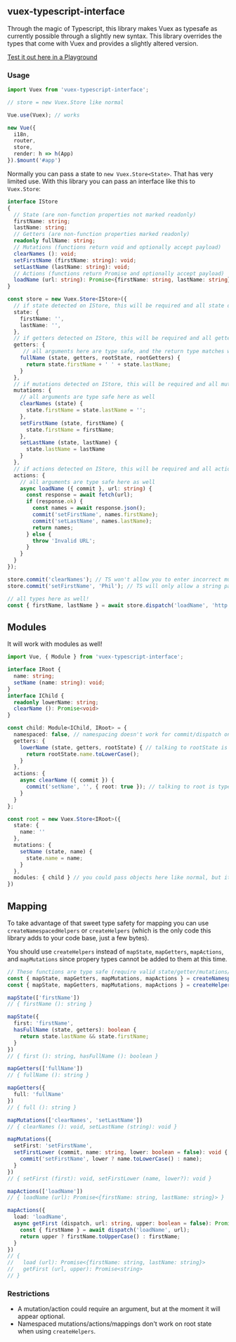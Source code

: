 ## vuex-typescript-interface

Through the magic of Typescript, this library makes Vuex as typesafe as currently possible through a slightly new syntax. This library overrides the types that come with Vuex and provides a slightly altered version.

[Test it out here in a Playground](https://www.typescriptlang.org/play/#src=%2F%2F%20Hover%20over%20the%20variables%20to%20see%20how%20the%20types%20are%20detected.%0D%0A%0D%0Ainterface%20IStore%0D%0A%7B%0D%0A%20%20%2F%2F%20State%20(are%20non-function%20properties%20not%20marked%20readonly)%0D%0A%20%20firstName%3A%20string%3B%0D%0A%20%20lastName%3A%20string%3B%0D%0A%20%20count%3A%20number%3B%0D%0A%20%20random%3A%20any%3B%0D%0A%20%20%2F%2F%20Getters%20(are%20non-function%20properties%20marked%20readonly)%0D%0A%20%20readonly%20fullName%3A%20string%3B%0D%0A%20%20readonly%20nameLength%3A%20number%3B%0D%0A%20%20%2F%2F%20Mutations%20(functions%20return%20void%20and%20optionally%20accept%20payload)%0D%0A%20%20clearNames%20()%3A%20void%3B%0D%0A%20%20setFirstName%20(firstName%3A%20string)%3A%20void%3B%0D%0A%20%20setLastName%20(lastName%3A%20string)%3A%20void%3B%0D%0A%20%20%2F%2F%20Actions%20(functions%20return%20Promise%20and%20optionally%20accept%20payload)%0D%0A%20%20loadName%20(url%3A%20string)%3A%20Promise%3C%7BfirstName%3A%20string%2C%20lastName%3A%20string%7D%3E%0D%0A%7D%0D%0A%0D%0A%2F%2F%20%3D%3D%3D%3D%3D%3D%3D%3D%3D%3D%3D%3D%3D%3D%3D%3D%3D%3D%3D%3D%3D%3D%3D%3D%3D%3D%3D%3D%3D%3D%3D%3D%3D%3D%3D%3D%3D%3D%3D%3D%3D%3D%3D%3D%3D%3D%3D%3D%3D%3D%3D%3D%3D%3D%3D%3D%3D%3D%3D%3D%3D%3D%3D%3D%3D%3D%3D%3D%3D%3D%3D%3D%3D%3D%3D%3D%3D%3D%3D%3D%3D%3D%3D%3D%3D%3D%0D%0A%2F%2F%20STORE%0D%0A%2F%2F%20%3D%3D%3D%3D%3D%3D%3D%3D%3D%3D%3D%3D%3D%3D%3D%3D%3D%3D%3D%3D%3D%3D%3D%3D%3D%3D%3D%3D%3D%3D%3D%3D%3D%3D%3D%3D%3D%3D%3D%3D%3D%3D%3D%3D%3D%3D%3D%3D%3D%3D%3D%3D%3D%3D%3D%3D%3D%3D%3D%3D%3D%3D%3D%3D%3D%3D%3D%3D%3D%3D%3D%3D%3D%3D%3D%3D%3D%3D%3D%3D%3D%3D%3D%3D%3D%3D%0D%0A%0D%0Aconst%20store%20%3D%20new%20Store%3CIStore%3E(%7B%0D%0A%20%20%2F%2F%20if%20state%20detected%20on%20IStore%2C%20this%20will%20be%20required%20and%20all%20state%20defined%0D%0A%20%20state%3A%20%7B%0D%0A%20%20%20%20firstName%3A%20''%2C%0D%0A%20%20%20%20lastName%3A%20''%2C%0D%0A%20%20%20%20count%3A%200%2C%0D%0A%20%20%20%20random%3A%20'meow'%0D%0A%20%20%7D%2C%0D%0A%20%20%2F%2F%20if%20getters%20detected%20on%20IStore%2C%20this%20will%20be%20required%20and%20all%20getters%20defined%0D%0A%20%20getters%3A%20%7B%0D%0A%20%20%20%20%20%2F%2F%20all%20arguments%20here%20are%20type%20safe%2C%20and%20the%20return%20type%20matches%20what%20was%20in%20IStore%20(string)%0D%0A%20%20%20%20fullName%20(state%2C%20getters%2C%20rootState%2C%20rootGetters)%20%7B%0D%0A%20%20%20%20%20%20return%20state.firstName%20%2B%20'%20'%20%2B%20state.lastName%3B%0D%0A%20%20%20%20%7D%2C%0D%0A%20%20%20%20nameLength(state%2C%20getters)%20%7B%0D%0A%20%20%20%20%20%20return%20getters.fullName.length%3B%0D%0A%20%20%20%20%7D%0D%0A%20%20%7D%2C%0D%0A%20%20%2F%2F%20if%20mutations%20detected%20on%20IStore%2C%20this%20will%20be%20required%20and%20all%20mutations%20defined%0D%0A%20%20mutations%3A%20%7B%0D%0A%20%20%20%20%2F%2F%20all%20arguments%20are%20type%20safe%20here%20as%20well%0D%0A%20%20%20%20clearNames(state)%20%7B%0D%0A%20%20%20%20%20%20state.firstName%20%3D%20state.lastName%20%3D%20''%3B%0D%0A%20%20%20%20%7D%2C%0D%0A%20%20%20%20setFirstName%20(state%2C%20firstName)%20%7B%0D%0A%20%20%20%20%20%20state.firstName%20%3D%20firstName%3B%0D%0A%20%20%20%20%7D%2C%0D%0A%20%20%20%20setLastName%20(state%2C%20lastName)%20%7B%0D%0A%20%20%20%20%20%20state.lastName%20%3D%20lastName%0D%0A%20%20%20%20%7D%0D%0A%20%20%7D%2C%0D%0A%20%20%2F%2F%20if%20actions%20detected%20on%20IStore%2C%20this%20will%20be%20required%20and%20all%20actions%20defined%0D%0A%20%20actions%3A%20%7B%0D%0A%20%20%20%20%2F%2F%20all%20arguments%20are%20type%20safe%20here%20as%20well%0D%0A%20%20%20%20async%20loadName%20(%7B%20commit%20%7D%2C%20url%3A%20string)%20%7B%0D%0A%20%20%20%20%20%20const%20response%20%3D%20await%20fetch(url)%3B%0D%0A%20%20%20%20%20%20if%20(response.ok)%20%7B%0D%0A%20%20%20%20%20%20%20%20const%20names%20%3D%20await%20response.json()%3B%0D%0A%20%20%20%20%20%20%20%20commit('setFirstName'%2C%20names.firstName)%3B%0D%0A%20%20%20%20%20%20%20%20commit('setLastName'%2C%20names.lastName)%3B%0D%0A%20%20%20%20%20%20%20%20return%20names%3B%0D%0A%20%20%20%20%20%20%7D%20else%20%7B%0D%0A%20%20%20%20%20%20%20%20throw%20'Invalid%20URL'%3B%0D%0A%20%20%20%20%20%20%7D%0D%0A%20%20%20%20%7D%0D%0A%20%20%7D%0D%0A%7D)%3B%0D%0A%0D%0Astore.commit('clearNames')%3B%20%2F%2F%20TS%20won't%20allow%20you%20to%20enter%20incorrect%20mutation%20names%0D%0Astore.commit('setFirstName'%2C%20'Phil')%3B%20%2F%2F%20TS%20will%20only%20allow%20a%20string%20payload%0D%0A%0D%0A%2F%2F%20all%20types%20here%20as%20well!%0D%0A(async%20()%20%3D%3E%20%7B%0D%0A%20%20const%20%7B%20firstName%2C%20lastName%20%7D%20%3D%20await%20store.dispatch('loadName'%2C%20'http%3A%2F%2Fmyname.com')%3B%0D%0A%7D)()%3B%0D%0A%0D%0A%2F%2F%20%3D%3D%3D%3D%3D%3D%3D%3D%3D%3D%3D%3D%3D%3D%3D%3D%3D%3D%3D%3D%3D%3D%3D%3D%3D%3D%3D%3D%3D%3D%3D%3D%3D%3D%3D%3D%3D%3D%3D%3D%3D%3D%3D%3D%3D%3D%3D%3D%3D%3D%3D%3D%3D%3D%3D%3D%3D%3D%3D%3D%3D%3D%3D%3D%3D%3D%3D%3D%3D%3D%3D%3D%3D%3D%3D%3D%3D%3D%3D%3D%3D%3D%3D%3D%3D%3D%0D%0A%2F%2F%20MAPPINGS%0D%0A%2F%2F%20%3D%3D%3D%3D%3D%3D%3D%3D%3D%3D%3D%3D%3D%3D%3D%3D%3D%3D%3D%3D%3D%3D%3D%3D%3D%3D%3D%3D%3D%3D%3D%3D%3D%3D%3D%3D%3D%3D%3D%3D%3D%3D%3D%3D%3D%3D%3D%3D%3D%3D%3D%3D%3D%3D%3D%3D%3D%3D%3D%3D%3D%3D%3D%3D%3D%3D%3D%3D%3D%3D%3D%3D%3D%3D%3D%3D%3D%3D%3D%3D%3D%3D%3D%3D%3D%3D%0D%0A%0D%0Aconst%20a%20%3D%20createNamespacedHelpers%3CIStore%3E('store')%3B%0D%0Aconst%20%7B%20mapState%2C%20mapGetters%2C%20mapMutations%2C%20mapActions%20%7D%20%3D%20a%3B%0D%0A%0D%0A%2F%2F%20STATE%0D%0Aconst%20d%20%3D%20mapState(%5B'firstName'%2C%20'count'%5D)%0D%0Aconst%20c%20%3D%20mapState(%7B%0D%0A%20%20alias%3A%20'firstName'%2C%0D%0A%20%20myCount%3A%20'count'%2C%0D%0A%20%20custom(state%2C%20getters)%3A%20boolean%20%7B%0D%0A%20%20%20%20return%20true%3B%0D%0A%20%20%7D%0D%0A%7D)%3B%0D%0A%0D%0Aconst%20cc%20%3D%20c.alias()%3B%0D%0Aconst%20cd%20%3D%20c.custom()%3B%0D%0Aconst%20ce%20%3D%20c.myCount()%3B%0D%0A%0D%0A%2F%2F%20GETTERS%0D%0Aconst%20e%20%3D%20mapGetters(%5B'fullName'%5D)%3B%0D%0Aconst%20f%20%3D%20mapGetters(%7B%0D%0A%20%20myFullname%3A%20'fullName'%2C%0D%0A%20%20myNameLength%3A%20'nameLength'%0D%0A%7D)%3B%0D%0A%0D%0Aconst%20fa%20%3D%20f.myFullname()%0D%0Aconst%20fb%20%3D%20f.myNameLength()%3B%0D%0A%0D%0A%2F%2F%20MUTATIONS%0D%0Aconst%20g%20%3D%20mapMutations(%5B'clearNames'%2C%20'setLastName'%5D)%3B%0D%0Aconst%20h%20%3D%20mapMutations(%7B%0D%0A%20%20mySetFirstName%3A%20'setFirstName'%2C%0D%0A%20%20custom(commit%2C%20a%3A%20number%2C%20b%3A%20string)%3A%20void%20%7B%0D%0A%20%20%20%20commit('setFirstName'%2C%20b)%3B%0D%0A%20%20%7D%0D%0A%7D)%3B%0D%0A%0D%0Ag.clearNames(%7B%7D)%3B%0D%0Ag.setLastName('lastName')%3B%0D%0Ah.mySetFirstName('hello%20world!')%3B%0D%0Ah.custom(4%2C%20'4')%3B%0D%0A%0D%0A%2F%2F%20ACTIONS%0D%0Aconst%20i%20%3D%20mapActions(%5B'loadName'%5D)%3B%0D%0Aconst%20j%20%3D%20mapActions(%7B%0D%0A%20%20myLoad%3A%20'loadName'%2C%0D%0A%20%20async%20customLoad(dispatch%2C%20url%3A%20string)%3A%20Promise%3Cstring%3E%20%7B%0D%0A%20%20%20%20const%20%7B%20firstName%20%7D%20%3D%20await%20dispatch('loadName'%2C%20url)%3B%0D%0A%20%20%20%20return%20firstName%3B%0D%0A%20%20%7D%0D%0A%7D)%0D%0A%0D%0Aconst%20ja%20%3D%20i.loadName('hello%20world')%3B%0D%0Aconst%20jb%20%3D%20j.myLoad('google.com')%3B%0D%0Aconst%20jc%20%3D%20j.customLoad('www.google.com')%3B%0D%0A%0D%0A%0D%0A%2F%2F%20Definitions%20from%20vuex-typescript-interface%0D%0A%0D%0A%0D%0Aimport%20_Vue%2C%20%7B%20WatchOptions%20%7D%20from%20'vue'%3B%0D%0A%0D%0A%0D%0A%0D%0Aexport%20declare%20function%20install(Vue%3A%20typeof%20_Vue)%3A%20void%3B%0D%0A%0D%0A%0D%0Aexport%20type%20CustomVue%20%3D%20_Vue%20%26%20%7B%20%5Bkey%3A%20string%5D%3A%20any%20%7D%3B%0D%0A%0D%0Aexport%20type%20Mutation%3CP%2C%20R%20%3D%20void%3E%20%3D%20(payload%3A%20P)%20%3D%3E%20R%3B%0D%0A%0D%0Aexport%20type%20MutationPayload%3CM%3E%20%3D%20M%20extends%20Mutation%3Cinfer%20P%3E%20%3F%20P%20%3A%20never%3B%0D%0A%0D%0Aexport%20type%20Action%3CP%2C%20R%2C%20I%20%3D%20Promise%3CR%3E%3E%20%3D%20(payload%3A%20P)%20%3D%3E%20I%3B%0D%0A%0D%0Aexport%20type%20ActionPayload%3CA%3E%20%3D%20A%20extends%20Action%3Cinfer%20P%2C%20infer%20R%3E%20%3F%20P%20%3A%20never%3B%0D%0A%0D%0Aexport%20type%20ActionResult%3CA%3E%20%3D%20A%20extends%20Action%3Cinfer%20P%2C%20infer%20R%3E%20%3F%20R%20%3A%20never%3B%0D%0A%0D%0A%0D%0A%0D%0Aexport%20type%20EmptyObject%20%3D%20%7B%20%5Bkey%3A%20string%5D%3A%20never%20%7D%3B%0D%0A%0D%0Aexport%20type%20OptionalProperties%3CT%2C%20R%3E%20%3D%20T%20extends%20EmptyObject%20%3F%20%7B%7D%20%3A%20R%3B%0D%0A%0D%0Aexport%20type%20IfEquals%3CX%2C%20Y%2C%20A%20%3D%20X%2C%20B%20%3D%20never%3E%20%3D%0D%0A%20%20(%3CT%3E()%20%3D%3E%20T%20extends%20X%20%3F%201%20%3A%202)%20extends%0D%0A%20%20(%3CT%3E()%20%3D%3E%20T%20extends%20Y%20%3F%201%20%3A%202)%20%3F%20A%20%3A%20B%3B%0D%0A%0D%0Aexport%20type%20Resolvable%3CT%3E%20%3D%20T%20%7C%20(()%20%3D%3E%20T)%3B%0D%0A%0D%0A%0D%0A%0D%0Aexport%20type%20StateKeys%3CT%3E%20%3D%20%7B%0D%0A%20%20%5BP%20in%20keyof%20T%5D-%3F%3A%20T%5BP%5D%20extends%20Function%20%3F%20never%20%3A%20IfEquals%3C%7B%20%5BQ%20in%20P%5D%3A%20T%5BP%5D%20%7D%2C%20%7B%20-readonly%20%5BQ%20in%20P%5D%3A%20T%5BP%5D%20%7D%2C%20P%3E%0D%0A%7D%5Bkeyof%20T%5D%3B%0D%0A%0D%0Aexport%20type%20GetterKeys%3CT%3E%20%3D%20%7B%0D%0A%20%20%5BP%20in%20keyof%20T%5D-%3F%3A%20IfEquals%3C%7B%20%5BQ%20in%20P%5D%3A%20T%5BP%5D%20%7D%2C%20%7B%20-readonly%20%5BQ%20in%20P%5D%3A%20T%5BP%5D%20%7D%2C%20never%2C%20P%3E%0D%0A%7D%5Bkeyof%20T%5D%3B%0D%0A%0D%0Aexport%20type%20MutationKeys%3CS%3E%20%3D%20%7B%0D%0A%20%20%5BK%20in%20keyof%20S%5D%3A%20S%5BK%5D%20extends%20Mutation%3Cinfer%20P%2C%20infer%20R%3E%20%3F%20(R%20extends%20void%20%3F%20K%20%3A%20never)%20%3A%20never%3B%0D%0A%7D%5Bkeyof%20S%5D%3B%0D%0A%0D%0Aexport%20type%20ActionKeys%3CS%3E%20%3D%20%7B%0D%0A%20%20%5BK%20in%20keyof%20S%5D%3A%20S%5BK%5D%20extends%20Action%3Cinfer%20P%2C%20infer%20R%2C%20infer%20I%3E%20%3F%20(I%20extends%20Promise%3Cany%3E%20%3F%20%20K%20%3A%20never)%20%3A%20never%3B%0D%0A%7D%5Bkeyof%20S%5D%3B%0D%0A%0D%0Aexport%20type%20StateFor%3CT%3E%20%3D%20%7B%0D%0A%20%20%5BK%20in%20StateKeys%3CT%3E%5D%3A%20T%5BK%5D%3B%0D%0A%7D%0D%0A%0D%0Aexport%20type%20GettersFor%3CT%3E%20%3D%20%7B%0D%0A%20%20%5BK%20in%20GetterKeys%3CT%3E%5D%3A%20T%5BK%5D%3B%0D%0A%7D%3B%0D%0A%0D%0Aexport%20type%20GetterTree%3CT%2C%20R%20%3D%20T%3E%20%3D%20%7B%0D%0A%20%20%5BK%20in%20GetterKeys%3CT%3E%5D%3A%20(state%3A%20StateFor%3CT%3E%2C%20getters%3A%20GettersFor%3CT%3E%2C%20rootState%3A%20StateFor%3CR%3E%2C%20rootGetters%3A%20GettersFor%3CR%3E)%20%3D%3E%20T%5BK%5D%3B%0D%0A%7D%0D%0A%0D%0Aexport%20type%20MutationTree%3CT%3E%20%3D%20%7B%0D%0A%20%20%5BK%20in%20MutationKeys%3CT%3E%5D%3A%20T%5BK%5D%20extends%20Mutation%3Cinfer%20P%3E%0D%0A%20%20%20%20%3F%20(state%3A%20StateFor%3CT%3E%2C%20payload%3A%20P)%20%3D%3E%20void%0D%0A%20%20%20%20%3A%20never%3B%0D%0A%7D%3B%0D%0A%0D%0Aexport%20type%20ActionHandler%3CT%2C%20R%2C%20P%2C%20X%3E%20%3D%20(injectee%3A%20ActionContext%3CT%2C%20R%3E%2C%20payload%3F%3A%20P)%20%3D%3E%20Promise%3CX%3E%3B%0D%0A%0D%0Aexport%20type%20ActionTree%3CT%2C%20R%20%3D%20T%3E%20%3D%20%7B%0D%0A%20%20%5BK%20in%20ActionKeys%3CT%3E%5D%3A%20T%5BK%5D%20extends%20Action%3Cinfer%20P%2C%20infer%20X%3E%0D%0A%20%20%20%20%3F%20(%20ActionHandler%3CT%2C%20R%2C%20P%2C%20X%3E%20%7C%20%7B%20root%3F%3A%20boolean%3B%20handler%3A%20ActionHandler%3CT%2C%20R%2C%20P%2C%20X%3E%20%7D%20)%0D%0A%20%20%20%20%3A%20never%3B%0D%0A%7D%0D%0A%0D%0A%0D%0Aexport%20type%20StoreOptions%3CT%2C%20R%20%3D%20T%3E%20%3D%20%0D%0A%7B%0D%0A%20%20modules%3F%3A%20ModuleTree%3CR%3E%3B%0D%0A%20%20plugins%3F%3A%20Plugin%3CT%3E%5B%5D%3B%0D%0A%20%20strict%3F%3A%20boolean%3B%0D%0A%20%20devtools%3F%3A%20boolean%3B%0D%0A%7D%20%26%20OptionalProperties%3CStateFor%3CT%3E%2C%20%7B%20%0D%0A%20%20state%3A%20Resolvable%3CStateFor%3CT%3E%3E%20%0D%0A%7D%3E%20%26%20OptionalProperties%3CGetterTree%3CT%2C%20R%3E%2C%20%7B%20%0D%0A%20%20getters%3A%20GetterTree%3CT%2C%20R%3E%20%0D%0A%7D%3E%20%26%20OptionalProperties%3CMutationTree%3CT%3E%2C%20%7B%20%0D%0A%20%20mutations%3A%20MutationTree%3CT%3E%20%0D%0A%7D%3E%20%26%20OptionalProperties%3CActionTree%3CT%2C%20R%3E%2C%20%7B%20%0D%0A%20%20actions%3A%20ActionTree%3CT%2C%20R%3E%20%0D%0A%7D%3E%3B%0D%0A%0D%0Aexport%20declare%20class%20Store%3CT%3E%0D%0A%7B%0D%0A%20%20constructor(options%3A%20StoreOptions%3CT%3E)%3B%0D%0A%0D%0A%20%20readonly%20state%3A%20StateFor%3CT%3E%3B%0D%0A%20%20readonly%20getters%3A%20GettersFor%3CT%3E%3B%0D%0A%0D%0A%20%20replaceState(state%3A%20StateFor%3CT%3E)%3A%20void%3B%0D%0A%0D%0A%20%20commit%3A%20Commit%3CT%2C%20T%3E%3B%0D%0A%20%20dispatch%3A%20Dispatch%3CT%2C%20T%3E%3B%0D%0A%0D%0A%20%20subscribe%20(subscriber%3A%20MutationSubscriber%3CT%3E)%3A%20()%20%3D%3E%20void%3B%0D%0A%20%20subscribeAction%20(subscriber%3A%20ActionSubscriber%3CT%3E%20%7C%20ActionSubscribersObject%3CT%3E)%3A%20()%20%3D%3E%20void%3B%0D%0A%20%20watch%3CW%3E%20(getter%3A%20(state%3A%20StateFor%3CT%3E%2C%20getters%3A%20GettersFor%3CT%3E)%20%3D%3E%20W%2C%20cb%3A%20(value%3A%20W%2C%20oldValue%3A%20W)%20%3D%3E%20void%2C%20options%3F%3A%20WatchOptions)%3A%20()%20%3D%3E%20void%3B%0D%0A%0D%0A%20%20registerModule%3CN%3E%20(path%3A%20string%2C%20module%3A%20Module%3CN%2C%20T%3E%2C%20options%3F%3A%20ModuleOptions)%3A%20void%3B%0D%0A%20%20registerModule%3CN%3E%20(path%3A%20string%5B%5D%2C%20module%3A%20Module%3CN%2C%20T%3E%2C%20options%3F%3A%20ModuleOptions)%3A%20void%3B%0D%0A%0D%0A%20%20unregisterModule%20(path%3A%20string)%3A%20void%3B%0D%0A%20%20unregisterModule%20(path%3A%20string%5B%5D)%3A%20void%3B%0D%0A%0D%0A%20%20hotUpdate%20(update%3A%20HotUpdate%3CT%3E)%3A%20void%3B%0D%0A%7D%0D%0A%0D%0Aexport%20type%20HotUpdate%3CT%3E%20%3D%0D%0A%7B%0D%0A%20%20modules%3F%3A%20ModuleTree%3CT%3E%3B%0D%0A%7D%20%26%20OptionalProperties%3CGetterTree%3CT%2C%20T%3E%2C%20%7B%20%0D%0A%20%20getters%3A%20Partial%3CGetterTree%3CT%2C%20T%3E%3E%0D%0A%7D%3E%20%26%20OptionalProperties%3CMutationTree%3CT%3E%2C%20%7B%20%0D%0A%20%20mutations%3A%20Partial%3CMutationTree%3CT%3E%3E%0D%0A%7D%3E%20%26%20OptionalProperties%3CActionTree%3CT%2C%20T%3E%2C%20%7B%20%0D%0A%20%20actions%3A%20Partial%3CActionTree%3CT%2C%20T%3E%3E%0D%0A%7D%3E%3B%0D%0A%0D%0Aexport%20interface%20ActionContext%3CT%2C%20R%20%3D%20T%3E%20%0D%0A%7B%0D%0A%20%20state%3A%20StateFor%3CT%3E%3B%0D%0A%20%20getters%3A%20GettersFor%3CT%3E%3B%0D%0A%20%20commit%3A%20Commit%3CT%2C%20R%3E%3B%0D%0A%20%20dispatch%3A%20Dispatch%3CT%2C%20R%3E%3B%0D%0A%20%20rootState%3A%20StateFor%3CR%3E%3B%0D%0A%20%20rootGetters%3A%20GettersFor%3CR%3E%3B%0D%0A%7D%0D%0A%0D%0Aexport%20type%20Plugin%3CT%3E%20%3D%20(store%3A%20Store%3CT%3E)%20%3D%3E%20any%3B%0D%0A%0D%0Aexport%20interface%20Commit%3CT%2C%20R%20%3D%20T%3E%20%0D%0A%7B%0D%0A%20%20%3CK%20extends%20MutationKeys%3CT%3E%3E%20(type%3A%20K%2C%20payload%3F%3A%20MutationPayload%3CT%5BK%5D%3E)%3A%20void%3B%0D%0A%20%20%3CK%20extends%20MutationKeys%3CT%3E%3E%20(type%3A%20K%2C%20payload%3A%20MutationPayload%3CT%5BK%5D%3E%20%7C%20undefined%2C%20options%3A%20CommitOptionsThis)%3A%20void%3B%0D%0A%20%20%3CK%20extends%20MutationKeys%3CR%3E%3E%20(type%3A%20K%2C%20payload%3A%20MutationPayload%3CR%5BK%5D%3E%20%7C%20undefined%2C%20options%3A%20CommitOptionsRoot)%3A%20void%3B%0D%0A%0D%0A%20%20%3CK%20extends%20MutationKeys%3CT%3E%3E%20(payloadWithType%3A%20%7B%20type%3A%20K%2C%20payload%3A%20MutationPayload%3CT%5BK%5D%3E%20%7D)%3A%20void%3B%0D%0A%20%20%3CK%20extends%20MutationKeys%3CT%3E%3E%20(payloadWithType%3A%20%7B%20type%3A%20K%2C%20payload%3A%20MutationPayload%3CT%5BK%5D%3E%20%7D%2C%20options%3A%20CommitOptionsThis)%3A%20void%3B%0D%0A%20%20%3CK%20extends%20MutationKeys%3CR%3E%3E%20(payloadWithType%3A%20%7B%20type%3A%20K%2C%20payload%3A%20MutationPayload%3CR%5BK%5D%3E%20%7D%2C%20options%3A%20CommitOptionsRoot)%3A%20void%3B%0D%0A%7D%0D%0A%0D%0Aexport%20interface%20CommitOptionsThis%20%7B%20silent%3F%3A%20boolean%3B%20root%3F%3A%20false%20%7D%0D%0A%0D%0Aexport%20interface%20CommitOptionsRoot%20%7B%20silent%3F%3A%20boolean%3B%20root%3A%20true%20%7D%0D%0A%0D%0Aexport%20interface%20Dispatch%3CT%2C%20R%20%3D%20T%3E%0D%0A%7B%0D%0A%20%20%3CK%20extends%20ActionKeys%3CT%3E%3E%20(type%3A%20K%2C%20payload%3F%3A%20ActionPayload%3CT%5BK%5D%3E)%3A%20Promise%3CActionResult%3CT%5BK%5D%3E%3E%3B%0D%0A%20%20%3CK%20extends%20ActionKeys%3CT%3E%3E%20(type%3A%20K%2C%20payload%3A%20ActionPayload%3CT%5BK%5D%3E%20%7C%20undefined%2C%20options%3A%20DispatchOptionsThis)%3A%20Promise%3CActionResult%3CT%5BK%5D%3E%3E%3B%0D%0A%20%20%3CK%20extends%20ActionKeys%3CR%3E%3E%20(type%3A%20K%2C%20payload%3A%20ActionPayload%3CR%5BK%5D%3E%20%7C%20undefined%2C%20options%3A%20DispatchOptionsRoot)%3A%20Promise%3CActionResult%3CR%5BK%5D%3E%3E%3B%0D%0A%20%20%0D%0A%20%20%3CK%20extends%20ActionKeys%3CT%3E%3E%20(payloadWithType%3A%20%7B%20type%3A%20K%2C%20payload%3A%20ActionPayload%3CT%5BK%5D%3E%20%7D)%3A%20Promise%3CActionResult%3CT%5BK%5D%3E%3E%3B%0D%0A%20%20%3CK%20extends%20ActionKeys%3CT%3E%3E%20(payloadWithType%3A%20%7B%20type%3A%20K%2C%20payload%3A%20ActionPayload%3CT%5BK%5D%3E%20%7D%2C%20options%3A%20DispatchOptionsThis)%3A%20Promise%3CActionResult%3CT%5BK%5D%3E%3E%3B%0D%0A%20%20%3CK%20extends%20ActionKeys%3CR%3E%3E%20(payloadWithType%3A%20%7B%20type%3A%20K%2C%20payload%3A%20ActionPayload%3CR%5BK%5D%3E%20%7D%2C%20options%3A%20DispatchOptionsRoot)%3A%20Promise%3CActionResult%3CR%5BK%5D%3E%3E%3B%0D%0A%7D%20%0D%0A%0D%0Aexport%20interface%20DispatchOptionsThis%20%7B%20root%3F%3A%20false%3B%20%7D%0D%0A%0D%0Aexport%20interface%20DispatchOptionsRoot%20%7B%20root%3A%20true%3B%20%7D%0D%0A%0D%0Aexport%20type%20MutationSubscriber%3CT%3E%20%3D%20%3CK%20extends%20MutationKeys%3CT%3E%3E%20(mutation%3A%20%7B%20type%3A%20K%2C%20payload%3F%3A%20MutationPayload%3CT%5BK%5D%3E%20%7D%2C%20state%3A%20StateFor%3CT%3E)%20%3D%3E%20void%3B%0D%0A%0D%0Aexport%20type%20ActionSubscriber%3CT%3E%20%3D%20%3CK%20extends%20ActionKeys%3CT%3E%3E%20(action%3A%20%7B%20type%3A%20K%2C%20payload%3F%3A%20ActionPayload%3CT%5BK%5D%3E%20%7D%2C%20state%3A%20StateFor%3CT%3E)%20%3D%3E%20void%3B%0D%0A%0D%0Aexport%20interface%20ActionSubscribersObject%3CT%3E%20%0D%0A%7B%0D%0A%20%20before%3F%3A%20ActionSubscriber%3CT%3E%3B%0D%0A%20%20after%3F%3A%20ActionSubscriber%3CT%3E%3B%0D%0A%7D%0D%0A%0D%0Aexport%20type%20Module%3CT%2C%20R%20%3D%20T%3E%20%3D%0D%0A%7B%0D%0A%20%20namespaced%3F%3A%20boolean%3B%0D%0A%20%20modules%3F%3A%20ModuleTree%3CR%3E%3B%0D%0A%7D%20%26%20OptionalProperties%3CStateFor%3CT%3E%2C%20%7B%20%0D%0A%20%20state%3A%20Resolvable%3CStateFor%3CT%3E%3E%0D%0A%7D%3E%20%26%20OptionalProperties%3CGetterTree%3CT%2C%20R%3E%2C%20%7B%20%0D%0A%20%20getters%3A%20GetterTree%3CT%2C%20R%3E%20%0D%0A%7D%3E%20%26%20OptionalProperties%3CMutationTree%3CT%3E%2C%20%7B%20%0D%0A%20%20mutations%3A%20MutationTree%3CT%3E%20%0D%0A%7D%3E%20%26%20OptionalProperties%3CActionTree%3CT%2C%20R%3E%2C%20%7B%20%0D%0A%20%20actions%3A%20ActionTree%3CT%2C%20R%3E%20%0D%0A%7D%3E%3B%0D%0A%0D%0Aexport%20interface%20ModuleOptions%20%0D%0A%7B%0D%0A%20%20preserveState%3F%3A%20boolean%3B%0D%0A%7D%0D%0A%0D%0Aexport%20interface%20ModuleTree%3CR%3E%20%0D%0A%7B%0D%0A%20%20%5Bkey%3A%20string%5D%3A%20Module%3Cany%2C%20R%3E%3B%0D%0A%7D%0D%0A%0D%0A%0D%0Aexport%20type%20StateGetter%3CT%2C%20R%20%3D%20any%3E%20%3D%20(this%3A%20CustomVue%2C%20state%3A%20StateFor%3CT%3E%2C%20getters%3A%20GettersFor%3CT%3E)%20%3D%3E%20R%3B%20%0D%0A%0D%0Aexport%20type%20MutationIn%3CA%20extends%20any%5B%5D%2C%20X%2C%20T%2C%20R%20%3D%20T%3E%20%3D%20(this%3A%20CustomVue%2C%20commit%3A%20Commit%3CT%2C%20R%3E%2C%20...args%3A%20A)%20%3D%3E%20X%3B%0D%0A%0D%0Aexport%20type%20MutationOut%3CA%20extends%20any%5B%5D%2C%20X%3E%20%3D%20(...args%3A%20A)%20%3D%3E%20X%3B%0D%0A%0D%0Aexport%20type%20ActionIn%3CA%20extends%20any%5B%5D%2C%20X%2C%20T%2C%20R%20%3D%20T%3E%20%3D%20(this%3A%20CustomVue%2C%20dispatch%3A%20Dispatch%3CT%2C%20R%3E%2C%20...args%3A%20A)%20%3D%3E%20Promise%3CX%3E%3B%0D%0A%0D%0Aexport%20type%20ActionOut%3CA%20extends%20any%5B%5D%2C%20X%3E%20%3D%20(...args%3A%20A)%20%3D%3E%20Promise%3CX%3E%3B%0D%0A%0D%0Aexport%20declare%20function%20createHelpers%3CT%2C%20R%20%3D%20T%3E()%3A%20MappersWithNamespace%3CT%2C%20R%3E%3B%0D%0A%0D%0Aexport%20declare%20function%20createNamespacedHelpers%3CT%2C%20R%20%3D%20T%3E%20(namespace%3A%20string)%3A%20Mappers%3CT%2C%20R%3E%3B%0D%0A%0D%0Aexport%20interface%20Mappers%3CT%2C%20R%3E%20%0D%0A%7B%0D%0A%20%20mapState%3A%20MapperForState%3CT%3E%0D%0A%20%20mapGetters%3A%20MapperForGetters%3CT%3E%0D%0A%20%20mapMutations%3A%20MapperForMutations%3CT%2C%20R%3E%0D%0A%20%20mapActions%3A%20MapperForActions%3CT%2C%20R%3E%0D%0A%7D%0D%0A%0D%0Aexport%20interface%20MapperForGetters%3CT%3E%20%0D%0A%7B%0D%0A%20%20%3CK%20extends%20GetterKeys%3CT%3E%2C%20U%20%3D%20%7B%20%5BP%20in%20K%5D%3A%20()%20%3D%3E%20T%5BP%5D%20%7D%3E(keys%3A%20K%5B%5D)%3A%20U%3B%0D%0A%20%20%3CK%20extends%20GetterKeys%3CT%3E%2C%20M%20extends%20%7B%20%5Bkey%3A%20string%5D%3A%20K%20%7D%3E(map%3A%20M)%3A%20%7B%20%5BP%20in%20keyof%20M%5D%3A%20()%20%3D%3E%20M%5BP%5D%20extends%20K%20%3F%20T%5BM%5BP%5D%5D%20%3A%20never%20%7D%3B%0D%0A%7D%0D%0A%0D%0Aexport%20interface%20MapperForState%3CT%3E%20%0D%0A%7B%0D%0A%20%20%3CK%20extends%20StateKeys%3CT%3E%2C%20U%20%3D%20%7B%20%5BP%20in%20K%5D%3A%20()%20%3D%3E%20T%5BP%5D%20%7D%3E(keys%3A%20K%5B%5D)%3A%20U%3B%0D%0A%20%20%3CK%20extends%20StateKeys%3CT%3E%2C%20M%20extends%20%7B%20%5Bkey%3A%20string%5D%3A%20K%20%7C%20StateGetter%3CT%3E%20%7D%3E(map%3A%20M)%3A%20%7B%0D%0A%20%20%20%20%5BP%20in%20keyof%20M%5D%3A%20()%20%3D%3E%20M%5BP%5D%20extends%20K%20%3F%20T%5BM%5BP%5D%5D%20%3A%20(%0D%0A%20%20%20%20%20%20M%5BP%5D%20extends%20StateGetter%3CT%2C%20infer%20R%3E%20%3F%20R%20%3A%20never%0D%0A%20%20%20%20)%0D%0A%20%20%7D%0D%0A%7D%0D%0A%0D%0Aexport%20interface%20MapperForMutations%3CT%2C%20R%20%3D%20T%3E%20%0D%0A%7B%0D%0A%20%20%3CK%20extends%20MutationKeys%3CT%3E%2C%20U%20%3D%20%7B%20%5BP%20in%20K%5D%3A%20(payload%3F%3A%20MutationPayload%3CT%5BP%5D%3E)%20%3D%3E%20void%20%7D%3E(keys%3A%20K%5B%5D)%3A%20U%3B%0D%0A%20%20%3CK%20extends%20MutationKeys%3CT%3E%2C%20M%20extends%20%7B%20%5Bkey%3A%20string%5D%3A%20K%20%7C%20MutationIn%3Cany%5B%5D%2C%20any%2C%20T%2C%20R%3E%20%7D%3E(map%3A%20M)%3A%20%7B%0D%0A%20%20%20%20%5BP%20in%20keyof%20M%5D%3A%20M%5BP%5D%20extends%20keyof%20T%0D%0A%20%20%20%20%20%20%3F%20(payload%3F%3A%20MutationPayload%3CT%5BM%5BP%5D%5D%3E)%20%3D%3E%20void%0D%0A%20%20%20%20%20%20%3A%20(M%5BP%5D%20extends%20MutationIn%3Cinfer%20A%2C%20infer%20X%2C%20T%2C%20R%3E%20%3F%20MutationOut%3CA%2C%20X%3E%20%3A%20never)%0D%0A%20%20%7D%3B%0D%0A%7D%0D%0A%0D%0Aexport%20interface%20MapperForActions%3CT%2C%20R%20%3D%20T%3E%20%0D%0A%7B%0D%0A%20%20%3CK%20extends%20ActionKeys%3CT%3E%2C%20U%20%3D%20%7B%20%5BP%20in%20K%5D%3A%20(payload%3F%3A%20ActionPayload%3CT%5BP%5D%3E)%20%3D%3E%20Promise%3CActionResult%3CT%5BP%5D%3E%3E%20%7D%3E(keys%3A%20K%5B%5D)%3A%20U%3B%0D%0A%20%20%3CK%20extends%20ActionKeys%3CT%3E%2C%20M%20extends%20%7B%20%5Bkey%3A%20string%5D%3A%20K%20%7C%20ActionIn%3Cany%5B%5D%2C%20any%2C%20T%2C%20R%3E%20%7D%3E(map%3A%20M)%3A%20%7B%0D%0A%20%20%20%20%5BP%20in%20keyof%20M%5D%3A%20M%5BP%5D%20extends%20keyof%20T%20%0D%0A%20%20%20%20%20%20%3F%20(payload%3F%3A%20ActionPayload%3CT%5BM%5BP%5D%5D%3E)%20%3D%3E%20Promise%3CActionResult%3CT%5BM%5BP%5D%5D%3E%3E%0D%0A%20%20%20%20%20%20%3A%20(M%5BP%5D%20extends%20ActionIn%3Cinfer%20A%2C%20infer%20X%2C%20T%2C%20R%3E%20%3F%20ActionOut%3CA%2C%20X%3E%20%3A%20never)%0D%0A%20%20%7D%3B%0D%0A%7D%0D%0A%0D%0Aexport%20interface%20MappersWithNamespace%3CT%2C%20R%3E%20%0D%0A%7B%0D%0A%20%20mapState%3A%20MapperForState%3CT%3E%20%26%20MapperForStateWithNamespace%3CT%3E%0D%0A%20%20mapGetters%3A%20MapperForGetters%3CT%3E%20%26%20MapperForGettersWithNamespace%3CT%3E%0D%0A%20%20mapMutations%3A%20MapperForMutations%3CT%2C%20R%3E%20%26%20MapperForMutationsWithNamespace%3CT%2C%20R%3E%0D%0A%20%20mapActions%3A%20MapperForActions%3CT%2C%20R%3E%20%26%20MapperForActionsWithNamespace%3CT%2C%20R%3E%0D%0A%7D%0D%0A%0D%0Aexport%20interface%20MapperForGettersWithNamespace%3CT%3E%20%0D%0A%7B%0D%0A%20%20%3CK%20extends%20GetterKeys%3CT%3E%2C%20U%20%3D%20%7B%20%5BP%20in%20K%5D%3A%20()%20%3D%3E%20T%5BP%5D%20%7D%3E(namespace%3A%20string%2C%20keys%3A%20K%5B%5D)%3A%20U%3B%0D%0A%20%20%3CK%20extends%20GetterKeys%3CT%3E%2C%20M%20extends%20%7B%20%5Bkey%3A%20string%5D%3A%20K%20%7D%3E(namespace%3A%20string%2C%20map%3A%20M)%3A%20%7B%20%5BP%20in%20keyof%20M%5D%3A%20()%20%3D%3E%20M%5BP%5D%20extends%20K%20%3F%20T%5BM%5BP%5D%5D%20%3A%20never%20%7D%3B%0D%0A%7D%0D%0A%0D%0Aexport%20interface%20MapperForStateWithNamespace%3CT%3E%20%0D%0A%7B%0D%0A%20%20%3CK%20extends%20StateKeys%3CT%3E%2C%20U%20%3D%20%7B%20%5BP%20in%20K%5D%3A%20()%20%3D%3E%20T%5BP%5D%20%7D%3E(namespace%3A%20string%2C%20keys%3A%20K%5B%5D)%3A%20U%3B%0D%0A%20%20%3CK%20extends%20StateKeys%3CT%3E%2C%20M%20extends%20%7B%20%5Bkey%3A%20string%5D%3A%20K%20%7C%20StateGetter%3CT%3E%20%7D%3E(namespace%3A%20string%2C%20map%3A%20M)%3A%20%7B%0D%0A%20%20%20%20%5BP%20in%20keyof%20M%5D%3A%20()%20%3D%3E%20M%5BP%5D%20extends%20K%20%3F%20T%5BM%5BP%5D%5D%20%3A%20(%0D%0A%20%20%20%20%20%20M%5BP%5D%20extends%20StateGetter%3CT%2C%20infer%20R%3E%20%3F%20R%20%3A%20never%0D%0A%20%20%20%20)%0D%0A%20%20%7D%0D%0A%7D%0D%0A%0D%0Aexport%20interface%20MapperForMutationsWithNamespace%3CT%2C%20R%20%3D%20T%3E%20%0D%0A%7B%0D%0A%20%20%3CK%20extends%20MutationKeys%3CT%3E%2C%20U%20%3D%20%7B%20%5BP%20in%20K%5D%3A%20(payload%3F%3A%20MutationPayload%3CT%5BP%5D%3E)%20%3D%3E%20void%20%7D%3E(namespace%3A%20string%2C%20keys%3A%20K%5B%5D)%3A%20U%3B%0D%0A%20%20%3CK%20extends%20MutationKeys%3CT%3E%2C%20M%20extends%20%7B%20%5Bkey%3A%20string%5D%3A%20K%20%7C%20MutationIn%3Cany%5B%5D%2C%20any%2C%20T%2C%20R%3E%20%7D%3E(namespace%3A%20string%2C%20map%3A%20M)%3A%20%7B%0D%0A%20%20%20%20%5BP%20in%20keyof%20M%5D%3A%20M%5BP%5D%20extends%20keyof%20T%0D%0A%20%20%20%20%20%20%3F%20(payload%3F%3A%20MutationPayload%3CT%5BM%5BP%5D%5D%3E)%20%3D%3E%20void%0D%0A%20%20%20%20%20%20%3A%20(M%5BP%5D%20extends%20MutationIn%3Cinfer%20A%2C%20infer%20X%2C%20T%2C%20R%3E%20%3F%20MutationOut%3CA%2C%20X%3E%20%3A%20never)%0D%0A%20%20%7D%3B%0D%0A%7D%0D%0A%0D%0Aexport%20interface%20MapperForActionsWithNamespace%3CT%2C%20R%20%3D%20T%3E%20%0D%0A%7B%0D%0A%20%20%3CK%20extends%20ActionKeys%3CT%3E%2C%20U%20%3D%20%7B%20%5BP%20in%20K%5D%3A%20(payload%3F%3A%20ActionPayload%3CT%5BP%5D%3E)%20%3D%3E%20Promise%3CActionResult%3CT%5BP%5D%3E%3E%20%7D%3E(namespace%3A%20string%2C%20keys%3A%20K%5B%5D)%3A%20U%3B%0D%0A%20%20%3CK%20extends%20ActionKeys%3CT%3E%2C%20M%20extends%20%7B%20%5Bkey%3A%20string%5D%3A%20K%20%7C%20ActionIn%3Cany%5B%5D%2C%20any%2C%20T%2C%20R%3E%20%7D%3E(namespace%3A%20string%2C%20map%3A%20M)%3A%20%7B%0D%0A%20%20%20%20%5BP%20in%20keyof%20M%5D%3A%20M%5BP%5D%20extends%20keyof%20T%20%0D%0A%20%20%20%20%20%20%3F%20(payload%3F%3A%20ActionPayload%3CT%5BM%5BP%5D%5D%3E)%20%3D%3E%20Promise%3CActionResult%3CT%5BM%5BP%5D%5D%3E%3E%0D%0A%20%20%20%20%20%20%3A%20(M%5BP%5D%20extends%20ActionIn%3Cinfer%20A%2C%20infer%20X%2C%20T%2C%20R%3E%20%3F%20ActionOut%3CA%2C%20X%3E%20%3A%20never)%0D%0A%20%20%7D%3B%0D%0A%7D%0D%0A%0D%0Adeclare%20const%20_default%3A%20%7B%0D%0A%20%20Store%3A%20typeof%20Store%2C%0D%0A%20%20install%3A%20typeof%20install%2C%0D%0A%20%20mapState%3A%20MapperForState%3Cany%3E%20%26%20MapperForStateWithNamespace%3Cany%3E%2C%0D%0A%20%20mapGetters%3A%20MapperForGetters%3Cany%3E%20%26%20MapperForGettersWithNamespace%3Cany%3E%2C%0D%0A%20%20mapMutations%3A%20MapperForMutations%3Cany%3E%20%26%20MapperForMutationsWithNamespace%3Cany%3E%2C%0D%0A%20%20mapActions%3A%20MapperForActions%3Cany%2C%20any%3E%20%26%20MapperForActionsWithNamespace%3Cany%2C%20any%3E%2C%0D%0A%20%20createHelpers%3A%20typeof%20createHelpers%2C%0D%0A%20%20createNamespacedHelpers%3A%20typeof%20createNamespacedHelpers%0D%0A%7D%3B%0D%0A%0D%0Aexport%20default%20_default%3B)

### Usage

```typescript
import Vuex from 'vuex-typescript-interface';

// store = new Vuex.Store like normal

Vue.use(Vuex); // works

new Vue({
  i18n,
  router,
  store,
  render: h => h(App)
}).$mount('#app')
```

Normally you can pass a state to `new Vuex.Store<State>`. That has very limited use. With this library you can pass an interface like this to `Vuex.Store`:

```typescript
interface IStore
{
  // State (are non-function properties not marked readonly)
  firstName: string;
  lastName: string;
  // Getters (are non-function properties marked readonly)
  readonly fullName: string;
  // Mutations (functions return void and optionally accept payload)
  clearNames (): void;
  setFirstName (firstName: string): void;
  setLastName (lastName: string): void;
  // Actions (functions return Promise and optionally accept payload)
  loadName (url: string): Promise<{firstName: string, lastName: string}>
}

const store = new Vuex.Store<IStore>({
  // if state detected on IStore, this will be required and all state defined
  state: {
    firstName: '',
    lastName: '',
  },
  // if getters detected on IStore, this will be required and all getters defined
  getters: {
     // all arguments here are type safe, and the return type matches what was in IStore (string)
    fullName (state, getters, rootState, rootGetters) {
      return state.firstName + ' ' + state.lastName;
    }
  },
  // if mutations detected on IStore, this will be required and all mutations defined
  mutations: {
    // all arguments are type safe here as well
    clearNames (state) {
      state.firstName = state.lastName = '';
    },
    setFirstName (state, firstName) {
      state.firstName = firstName;
    },
    setLastName (state, lastName) {
      state.lastName = lastName
    }
  },
  // if actions detected on IStore, this will be required and all actions defined
  actions: {
    // all arguments are type safe here as well
    async loadName ({ commit }, url: string) {
      const response = await fetch(url);
      if (response.ok) {
        const names = await response.json();
        commit('setFirstName', names.firstName);
        commit('setLastName', names.lastName);
        return names;
      } else {
        throw 'Invalid URL';
      }
    }
  }
});

store.commit('clearNames'); // TS won't allow you to enter incorrect mutation names
store.commit('setFirstName', 'Phil'); // TS will only allow a string payload

// all types here as well!
const { firstName, lastName } = await store.dispatch('loadName', 'http://myname.com');
```

## Modules

It will work with modules as well!

```typescript
import Vue, { Module } from 'vuex-typescript-interface';

interface IRoot {
  name: string;
  setName (name: string): void;
}
interface IChild {
  readonly lowerName: string;
  clearName (): Promise<void>
}

const child: Module<IChild, IRoot> = {
  namespaced: false, // namespacing doesn't work for commit/dispatch on root
  getters: {
    lowerName (state, getters, rootState) { // talking to rootState is type safe
      return rootState.name.toLowerCase();
    }
  },
  actions: {
    async clearName ({ commit }) {
      commit('setName', '', { root: true }); // talking to root is type safe
    }
  }
};

const root = new Vuex.Store<IRoot>({
  state: {
    name: ''
  },
  mutations: {
    setName (state, name) {
      state.name = name;
    }
  },
  modules: { child } // you could pass objects here like normal, but it won't be able to detect types
})
```

## Mapping

To take advantage of that sweet type safety for mapping you can use `createNamespacedHelpers` or `createHelpers` (which is the only code this library adds to your code base, just a few bytes).

You should use `createHelpers` instead of `mapState`, `mapGetters`, `mapActions`, and `mapMutations` since propery types cannot be added to them at this time.

```typescript
// These functions are type safe (require valid state/getter/mutations/actions)
const { mapState, mapGetters, mapMutations, mapActions } = createNamespacedHelpers<IStore>('storeNamespace');
const { mapState, mapGetters, mapMutations, mapActions } = createHelpers<IStore>();

mapState(['firstName'])
// { firstName (): string }

mapState({
  first: 'firstName',
  hasFullName (state, getters): boolean {
    return state.lastName && state.firstName;
  }
})
// { first (): string, hasFullName (): boolean }

mapGetters(['fullName'])
// { fullName (): string }

mapGetters({
  full: 'fullName'
})
// { full (): string }

mapMutations(['clearNames', 'setLastName'])
// { clearNames (): void, setLastName (string): void }

mapMutations({
  setFirst: 'setFirstName',
  setFirstLower (commit, name: string, lower: boolean = false): void {
    commit('setFirstName', lower ? name.toLowerCase() : name);
  }
})
// { setFirst (first): void, setFirstLower (name, lower?): void }

mapActions(['loadName'])
// { loadName (url): Promise<{firstName: string, lastName: string}> }

mapActions({
  load: 'loadName',
  async getFirst (dispatch, url: string, upper: boolean = false): Promise<string> {
    const { firstName } = await dispatch('loadName', url);
    return upper ? firstName.toUpperCase() : firstName;
  }
})
// { 
//   load (url): Promise<{firstName: string, lastName: string}>
//   getFirst (url, upper): Promise<string>
// }
```


### Restrictions
- A mutation/action could require an argument, but at the moment it will appear optional.
- Namespaced mutations/actions/mappings don't work on root state when using `createHelpers`.
